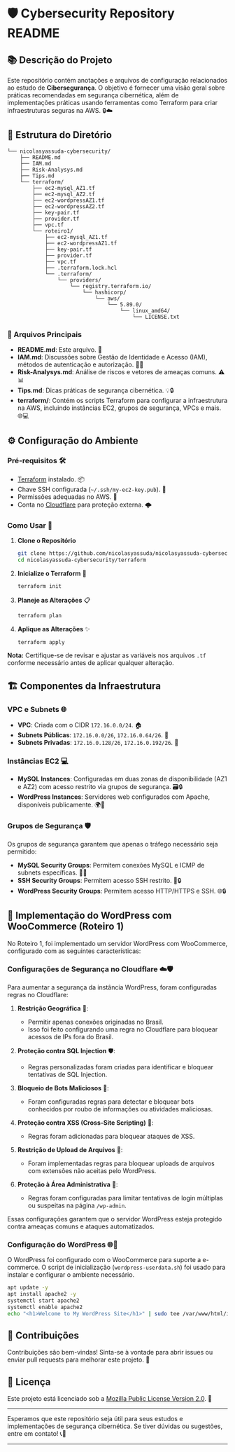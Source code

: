 # 🛡️ Cybersecurity Repository README

## 📚 Descrição do Projeto

Este repositório contém anotações e arquivos de configuração relacionados ao estudo de **Cibersegurança**. O objetivo é fornecer uma visão geral sobre práticas recomendadas em segurança cibernética, além de implementações práticas usando ferramentas como Terraform para criar infraestruturas seguras na AWS. 🔒☁️

## 📂 Estrutura do Diretório

```
└── nicolasyassuda-cybersecurity/
    ├── README.md
    ├── IAM.md
    ├── Risk-Analysys.md
    ├── Tips.md
    └── terraform/
        ├── ec2-mysql_AZ1.tf
        ├── ec2-mysql_AZ2.tf
        ├── ec2-wordpressAZ1.tf
        ├── ec2-wordpressAZ2.tf
        ├── key-pair.tf
        ├── provider.tf
        ├── vpc.tf
        └── roteiro1/
            ├── ec2-mysql_AZ1.tf
            ├── ec2-wordpressAZ1.tf
            ├── key-pair.tf
            ├── provider.tf
            ├── vpc.tf
            ├── .terraform.lock.hcl
            └── .terraform/
                └── providers/
                    └── registry.terraform.io/
                        └── hashicorp/
                            └── aws/
                                └── 5.89.0/
                                    └── linux_amd64/
                                        └── LICENSE.txt
```

### 📄 Arquivos Principais

- **README.md**: Este arquivo. 📖
- **IAM.md**: Discussões sobre Gestão de Identidade e Acesso (IAM), métodos de autenticação e autorização. 👤🔑
- **Risk-Analysys.md**: Análise de riscos e vetores de ameaças comuns. ⚠️📊
- **Tips.md**: Dicas práticas de segurança cibernética. 💡🔒
- **terraform/**: Contém os scripts Terraform para configurar a infraestrutura na AWS, incluindo instâncias EC2, grupos de segurança, VPCs e mais. 🌐💻

## ⚙️ Configuração do Ambiente

### Pré-requisitos 🛠️

- [Terraform](https://www.terraform.io/downloads.html) instalado. 📦
- Chave SSH configurada (`~/.ssh/my-ec2-key.pub`). 🔑
- Permissões adequadas no AWS. 🌟
- Conta no [Cloudflare](https://www.cloudflare.com/) para proteção externa. 🌩️

### Como Usar 🚀

1. **Clone o Repositório**

   ```bash
   git clone https://github.com/nicolasyassuda/nicolasyassuda-cybersecurity.git
   cd nicolasyassuda-cybersecurity/terraform
   ```

2. **Inicialize o Terraform** 🌱

   ```bash
   terraform init
   ```

3. **Planeje as Alterações** 📋

   ```bash
   terraform plan
   ```

4. **Aplique as Alterações** ✨

   ```bash
   terraform apply
   ```

**Nota:** Certifique-se de revisar e ajustar as variáveis nos arquivos `.tf` conforme necessário antes de aplicar qualquer alteração.

## 🏗️ Componentes da Infraestrutura

### VPC e Subnets 🌐

- **VPC**: Criada com o CIDR `172.16.0.0/24`. 🏠
- **Subnets Públicas**: `172.16.0.0/26`, `172.16.0.64/26`. 🚪
- **Subnets Privadas**: `172.16.0.128/26`, `172.16.0.192/26`. 🔐

### Instâncias EC2 💻

- **MySQL Instances**: Configuradas em duas zonas de disponibilidade (AZ1 e AZ2) com acesso restrito via grupos de segurança. 🗃️🔒
- **WordPress Instances**: Servidores web configurados com Apache, disponíveis publicamente. 🌍📝

### Grupos de Segurança 🛡️

Os grupos de segurança garantem que apenas o tráfego necessário seja permitido:

- **MySQL Security Groups**: Permitem conexões MySQL e ICMP de subnets específicas. 🔧🔗
- **SSH Security Groups**: Permitem acesso SSH restrito. 🔑🔒
- **WordPress Security Groups**: Permitem acesso HTTP/HTTPS e SSH. 🌐🔒

## 🌟 Implementação do WordPress com WooCommerce (Roteiro 1)

No Roteiro 1, foi implementado um servidor WordPress com WooCommerce, configurado com as seguintes características:

### Configurações de Segurança no Cloudflare ☁️🛡️

Para aumentar a segurança da instância WordPress, foram configuradas regras no Cloudflare:

1. **Restrição Geográfica** 📍:
   - Permitir apenas conexões originadas no Brasil.
   - Isso foi feito configurando uma regra no Cloudflare para bloquear acessos de IPs fora do Brasil.

2. **Proteção contra SQL Injection** 🛡️:
   - Regras personalizadas foram criadas para identificar e bloquear tentativas de SQL Injection.

3. **Bloqueio de Bots Maliciosos** 🤖:
   - Foram configuradas regras para detectar e bloquear bots conhecidos por roubo de informações ou atividades maliciosas.

4. **Proteção contra XSS (Cross-Site Scripting)** 🚫:
   - Regras foram adicionadas para bloquear ataques de XSS.

5. **Restrição de Upload de Arquivos** 📂:
   - Foram implementadas regras para bloquear uploads de arquivos com extensões não aceitas pelo WordPress.

6. **Proteção à Área Administrativa** 🔐:
   - Regras foram configuradas para limitar tentativas de login múltiplas ou suspeitas na página `/wp-admin`.

Essas configurações garantem que o servidor WordPress esteja protegido contra ameaças comuns e ataques automatizados.

### Configuração do WordPress 🌐📝

O WordPress foi configurado com o WooCommerce para suporte a e-commerce. O script de inicialização (`wordpress-userdata.sh`) foi usado para instalar e configurar o ambiente necessário.

```bash
apt update -y
apt install apache2 -y
systemctl start apache2
systemctl enable apache2
echo "<h1>Welcome to My WordPress Site</h1>" | sudo tee /var/www/html/index.html
```

## 🤝 Contribuições

Contribuições são bem-vindas! Sinta-se à vontade para abrir issues ou enviar pull requests para melhorar este projeto. 🌟

## 📜 Licença

Este projeto está licenciado sob a [Mozilla Public License Version 2.0](terraform/roteiro1/.terraform/providers/registry.terraform.io/hashicorp/aws/5.89.0/linux_amd64/LICENSE.txt). 📄

---

Esperamos que este repositório seja útil para seus estudos e implementações de segurança cibernética. Se tiver dúvidas ou sugestões, entre em contato! 📞📧

---
